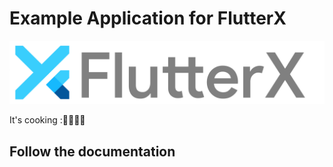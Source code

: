 # Example Application for FlutterX


![Logo](../logo_flutterX.png)

It's cooking :🍳🍳🍲🍲

## Follow the documentation 
